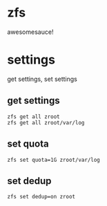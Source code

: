 # zfs
awesomesauce!

# settings
get settings, set settings

## get settings
```
zfs get all zroot
zfs get all zroot/var/log
```

## set quota
```
zfs set quota=1G zroot/var/log
```

## set dedup
```
zfs set dedup=on zroot
```
